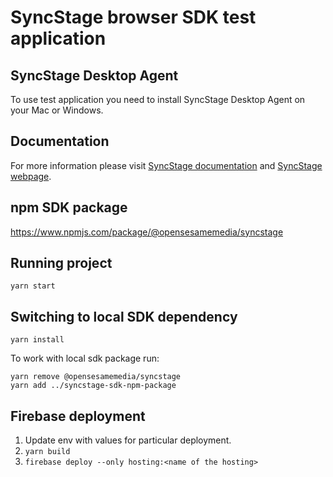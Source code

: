 # SyncStage browser SDK test application

## SyncStage Desktop Agent

To use test application you need to install SyncStage Desktop Agent on your Mac or Windows.

## Documentation

For more information please visit [SyncStage documentation](https://docs.sync-stage.com/) and [SyncStage webpage](https://sync-stage.com/).

## npm SDK package

https://www.npmjs.com/package/@opensesamemedia/syncstage

## Running project

`yarn start`

## Switching to local SDK dependency

`yarn install`

To work with local sdk package run:

```
yarn remove @opensesamemedia/syncstage
yarn add ../syncstage-sdk-npm-package
```

## Firebase deployment

1. Update env with values for particular deployment.
2. `yarn build`
3. `firebase deploy --only hosting:<name of the hosting>`
